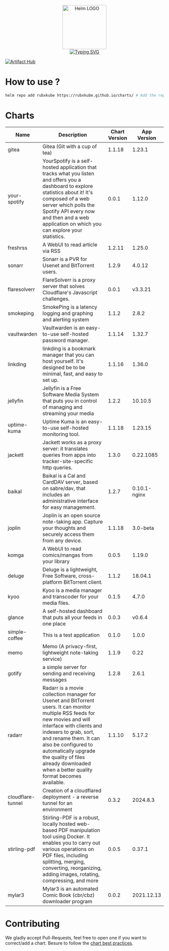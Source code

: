 <p align="center">
    <img src="https://helm.sh/img/helm.svg" width="140px" alt="Helm LOGO"/>
    <br>
    <a href="https://rubxkube.github.io/charts/"><img src="https://readme-typing-svg.herokuapp.com?font=Fira+Code&pause=1000&color=0F1689&background=FFFFFF00&center=true&vCenter=true&width=435&lines=QJOLY's+Chart+Repository;rubxkube.github.io%2Fhelm-charts;+Feel+free+to+contribute" alt="Typing SVG" /></a>
</p>

[![Artifact Hub](https://img.shields.io/endpoint?url=https://artifacthub.io/badge/repository/rubxkube)](https://artifacthub.io/packages/search?repo=rubxkube)

# How to use ? 

```bash
helm repo add rubxkube https://rubxkube.github.io/charts/ # Add the repo to your helm
```

# Charts

| Name  | Description | Chart Version | App Version |
|-------|-------------|---------------|-------------|
| gitea | Gitea (Git with a cup of tea) | 1.1.18 | 1.23.1 |
| your-spotify | YourSpotify is a self-hosted application that tracks what you listen and offers you a dashboard to explore statistics about it! It's composed of a web server which polls the Spotify API every now and then and a web application on which you can explore your statistics. | 0.0.1 | 1.12.0 |
| freshrss | A WebUI to read article via RSS | 1.2.11 | 1.25.0 |
| sonarr | Sonarr is a PVR for Usenet and BitTorrent users. | 1.2.9 | 4.0.12 |
| flaresolverr | FlareSolverr is a proxy server that solves Cloudflare's Javascript challenges. | 0.0.1 | v3.3.21 |
| smokeping | SmokePing is a latency logging and graphing and alerting system | 1.1.2 | 2.8.2 |
| vaultwarden | Vaultwarden is an easy-to-use self-hosted password manager. | 1.1.14 | 1.32.7 |
| linkding | linkding is a bookmark manager that you can host yourself. It's designed be to be minimal, fast, and easy to set up. | 1.1.16 | 1.36.0 |
| jellyfin | Jellyfin is a Free Software Media System that puts you in control of managing and streaming your media | 1.2.2 | 10.10.5 |
| uptime-kuma | Uptime Kuma is an easy-to-use self-hosted monitoring tool. | 1.1.18 | 1.23.15 |
| jackett | Jackett works as a proxy server: it translates queries from apps into tracker-site-specific http queries. | 1.3.0 | 0.22.1085 |
| baikal | Baikal is a Cal and CardDAV server, based on sabre/dav, that includes an administrative interface for easy management. | 1.2.7 | 0.10.1-nginx |
| joplin | Joplin is an open source note-taking app. Capture your thoughts and securely access them from any device. | 1.1.18 | 3.0-beta |
| komga | A WebUI to read comics/mangas from your library | 0.0.5 | 1.19.0 |
| deluge | Deluge is a lightweight, Free Software, cross-platform BitTorrent client. | 1.1.2 | 18.04.1 |
| kyoo | Kyoo is a media manager and transcoder for your media files. | 0.1.5 | 4.7.0 |
| glance | A self-hosted dashboard that puts all your feeds in one place | 0.0.3 | v0.6.4 |
| simple-coffee | This is a test application | 0.1.0 | 1.0.0 |
| memo | Memo (A privacy-first, lightweight note-taking service) | 1.1.9 | 0.22 |
| gotify | a simple server for sending and receiving messages | 1.2.8 | 2.6.1 |
| radarr | Radarr is a movie collection manager for Usenet and BitTorrent users. It can monitor multiple RSS feeds for new movies and will interface with clients and indexers to grab, sort, and rename them. It can also be configured to automatically upgrade the quality of files already downloaded when a better quality format becomes available. | 1.1.10 | 5.17.2 |
| cloudflare-tunnel | Creation of a cloudflared deployment - a reverse tunnel for an environment | 0.3.2 | 2024.8.3 |
| stirling-pdf | Stirling-PDF is a robust, locally hosted web-based PDF manipulation tool using Docker. It enables you to carry out various operations on PDF files, including splitting, merging, converting, reorganizing, adding images, rotating, compressing, and more | 0.0.5 | 0.37.1 |
| mylar3 | Mylar3 is an automated Comic Book (cbr/cbz) downloader program | 0.0.2 | 2021.12.13 |


# Contributing 

We gladly accept Pull-Requests, feel free to open one if you want to correct/add a chart. Besure to follow the [chart best practices](https://helm.sh/docs/chart_best_practices/).
